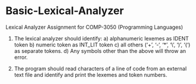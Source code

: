 # Basic-Lexical-Analyzer
Lexical Analyzer Assignment for COMP-3050 (Programming Languages)

1. The lexical analyzer should identify:
    a) alphanumeric lexemes as IDENT token
    b) numeric token as INT_LIT token
    c) all others (‘+’, ‘-‘, ‘*’, ‘\’, ‘)’, ‘(‘) as separate tokens.
    d) Any symbols other than the above will throw an error.
  
2. The program should read characters of a line of code from an external text file and identify and print the lexemes and token numbers.
